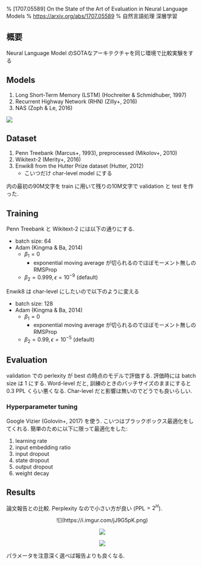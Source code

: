 % [1707.05589] On the State of the Art of Evaluation in Neural Language Models
% https://arxiv.org/abs/1707.05589
% 自然言語処理 深層学習

## 概要

Neural Language Model のSOTAなアーキテクチャを同じ環境で比較実験をする

## Models

1. Long Short-Term Memory (LSTM) (Hochreiter & Schmidhuber, 1997)
1. Recurrent Highway Network (RHN) (Zilly+, 2016)
1. NAS (Zoph & Le, 2016)

![](https://i.imgur.com/81S7LOt.png)

## Dataset

1. Penn Treebank (Marcus+, 1993), preprocessed (Mikolov+, 2010)
1. Wikitext-2 (Merity+, 2016)
1. Enwik8 from the Hutter Prize dataset (Hutter, 2012)
    - こいつだけ char-level model にする

内の最初の90M文字を train に用いて残りの10M文字で validation と test を作った.

## Training

Penn Treebank と Wikitext-2 には以下の通りにする.

- batch size: 64
- Adam (Kingma & Ba, 2014)
    - $\beta_1=0$
        - exponential moving average が切られるのでほぼモーメント無しの RMSProp
    - $\beta_2 = 0.999, \epsilon=10^{-9}$ (default)

Enwik8 は char-level にしたいので以下のように変える

- batch size: 128
- Adam (Kingma & Ba, 2014)
    - $\beta_1=0$
        - exponential moving average が切られるのでほぼモーメント無しの RMSProp
    - $\beta_2 = 0.99, \epsilon=10^{-5}$ (default)

## Evaluation

validation での perlexity が best の時点のモデルで評価する.
評価時には batch size は 1 にする.
Word-level だと, 訓練のときのバッチサイズのままにすると 0.3 PPL くらい悪くなる.
Char-level だと影響は無いのでどうでも良いらしい.

### Hyperparameter tuning

Google Vizier (Golovin+, 2017) を使う.
こいつはブラックボックス最適化をしてくれる.
簡単のために以下に限って最適化をした:

1. learning rate
1. input embedding ratio
1. input dropout
1. state dropout
1. output dropout
1. weight decay

## Results

論文報告との比較.
Perplexity なので小さい方が良い (PPL$=2^H$).

<center>
![](https://i.imgur.com/jJ9G5pK.png)

![](https://i.imgur.com/W9F7hZF.png)

![](https://i.imgur.com/8NDjRov.png)
</center>

パラメータを注意深く選べば報告よりも良くなる.
